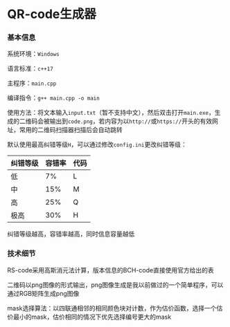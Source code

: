# QR-code生成器

### 基本信息

系统环境：`Windows`

语言标准：`c++17`

主程序：`main.cpp`

编译指令：`g++ main.cpp -o main`

使用方法：将文本输入`input.txt`（暂不支持中文），然后双击打开`main.exe`，生成的二维码会被输出到`code.png`，若内容为以`http://`或`https://`开头的有效网址，常用的二维码扫描器扫描后会自动跳转

默认使用最高纠错等级`H`，可以通过修改`config.ini`更改纠错等级：

| 纠错等级 | 容错率 | 代码 |
| ---- | ---- | ---- |
| 低 | 7% | L |
| 中 | 15% | M |
| 高 | 25% | Q |
| 极高 | 30% | H |

纠错等级越高，容错率越高，同时信息容量越低

### 技术细节

RS-code采用高斯消元法计算，版本信息的BCH-code直接使用官方给出的表

二维码以png图像的形式输出，png图像生成是我以前做过的一个简单程序，可以通过RGB矩阵生成png图像

mask选择算法：以四联通相邻的相同颜色块对计数，作为估价函数，选择一个估价最小的mask，估价相同的情况下优先选择编号更大的mask
